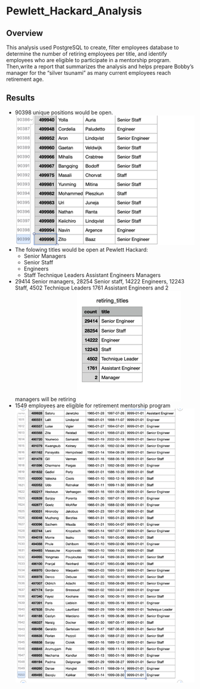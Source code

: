 # Pewlett_Hackard_Analysis
## Overview
This analysis used PostgreSQL to create, filter employees database to determine the number of retiring employees per title, and identify employees who are eligible to participate in a mentorship program. Then,write a report that summarizes the analysis and helps prepare Bobby’s manager for the “silver tsunami” as many current employees reach retirement age.
## Results
- 90398 unique positions would be open.
![unique_title2.png](unique_title2.png)
- The folowing titles would be open at Pewlett Hackard:
  - Senior Managers
  - Senior Staff
  - Engineers
  - Staff
  Technique Leaders
  Assistant Engineers
  Managers
- 29414 Senior managers, 28254 Senior staff, 14222 Engineers, 12243 Staff, 4502 Technique Leaders 1761 Assistant Engineers and 2 managers will be retiring
![retiring_titles.png](retiring_titles.png)
- 1549 employees are eligible for retirement mentorship program 
![mentorship_eligibility.png](mentorship_eligibility.png)

